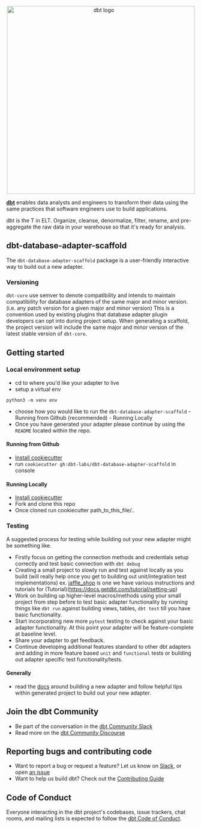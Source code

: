 <p align="center">
  <img src="https://raw.githubusercontent.com/dbt-labs/dbt/ec7dee39f793aa4f7dd3dae37282cc87664813e4/etc/dbt-logo-full.svg" alt="dbt logo" width="500"/>
</p>

**[dbt](https://www.getdbt.com/)** enables data analysts and engineers to transform their data using the same practices that software engineers use to build applications.

dbt is the T in ELT. Organize, cleanse, denormalize, filter, rename, and pre-aggregate the raw data in your warehouse so that it's ready for analysis.

## dbt-database-adapter-scaffold
The `dbt-database-adapter-scaffold` package is a user-friendly interactive way to build out a new adapter.

### Versioning
`dbt-core` use semver to denote compatibility and intends to maintain compatibility for database adapters of the same major and minor version. (i.e. any patch version for a given major and minor version) This is a convention used by existing plugins that database adapter plugin developers can opt into during project setup. When generating a scaffold, the project version will include the same major and minor version of the latest stable version of `dbt-core`.

## Getting started

### Local environment setup
- cd to where you'd like your adapter to live
- setup a virtual env
```
python3 -m venv env
```
- choose how you would like to run the `dbt-database-adapter-scaffold`
      - Running from Github (recommended)
      - Running Locally
- Once you have generated your adapter please continue by using the `README` located within the repo.

#### Running from Github
- [Install cookiecutter](https://cookiecutter.readthedocs.io/en/1.7.2/installation.html)
- run `cookiecutter gh:dbt-labs/dbt-database-adapter-scaffold` in console

#### Running Locally
- [Install cookiecutter](https://cookiecutter.readthedocs.io/en/1.7.2/installation.html)
- Fork and clone this repo
- Once cloned run cookiecutter path_to_this_file/..

 ### Testing
A suggested process for testing while building out your new adapter might be something like.
- Firstly focus on getting the connection methods and credentials setup correctly and test basic connection with `dbt debug`
- Creating a small project to slowly run and test against locally as you build (will really help once you get to building out unit/integration test implementations) ex. [jaffle_shop](https://github.com/dbt-labs/jaffle_shop) is one we have various instructions and tutorials for (Tutorial)(https://docs.getdbt.com/tutorial/setting-up)
- Work on building up higher-level macros/methods using your small project from step before to test basic adapter functionality by running things like `dbt run` against building views, tables, `dbt test` till you have basic functionality.
- Start incorporating new more `pytest` testing to check against your basic adapter functionality. At this point your adapter will be feature-complete at baseline level.
- Share your adapter to get feedback.
- Continue developing additional features standard to other dbt adapters and adding in more feature based `unit` and `functional` tests or building out adapter specific test functionality/tests.


#### Generally
- read the [docs](https://docs.getdbt.com/docs/contributing/building-a-new-adapter) around building a new adapter and follow helpful tips within generated project to build out your new adapter.

## Join the dbt Community

- Be part of the conversation in the [dbt Community Slack](http://community.getdbt.com/)
- Read more on the [dbt Community Discourse](https://discourse.getdbt.com)

## Reporting bugs and contributing code

- Want to report a bug or request a feature? Let us know on [Slack](http://community.getdbt.com/), or open [an issue](https://github.com/dbt-labs/dbt-redshift/issues/new)
- Want to help us build dbt? Check out the [Contributing Guide](https://github.com/dbt-labs/dbt/blob/HEAD/CONTRIBUTING.md)

## Code of Conduct

Everyone interacting in the dbt project's codebases, issue trackers, chat rooms, and mailing lists is expected to follow the [dbt Code of Conduct](https://community.getdbt.com/code-of-conduct).
